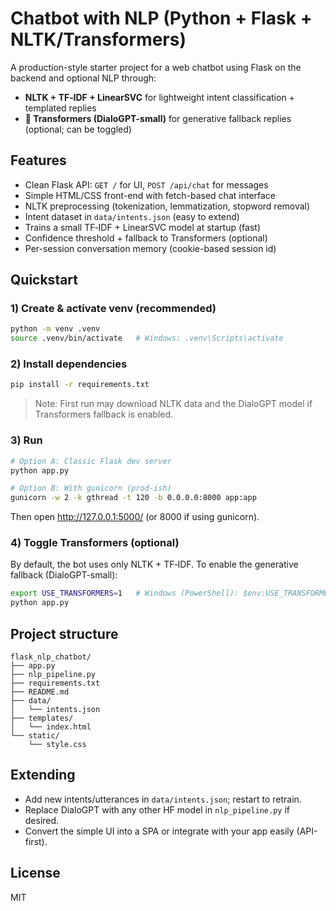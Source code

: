 # Chatbot with NLP (Python + Flask + NLTK/Transformers)

A production-style starter project for a web chatbot using Flask on the backend and optional NLP through:
- **NLTK + TF‑IDF + LinearSVC** for lightweight intent classification + templated replies
- **🤗 Transformers (DialoGPT-small)** for generative fallback replies (optional; can be toggled)

## Features
- Clean Flask API: `GET /` for UI, `POST /api/chat` for messages
- Simple HTML/CSS front-end with fetch-based chat interface
- NLTK preprocessing (tokenization, lemmatization, stopword removal)
- Intent dataset in `data/intents.json` (easy to extend)
- Trains a small TF‑IDF + LinearSVC model at startup (fast)
- Confidence threshold + fallback to Transformers (optional)
- Per-session conversation memory (cookie-based session id)

## Quickstart

### 1) Create & activate venv (recommended)
```bash
python -m venv .venv
source .venv/bin/activate   # Windows: .venv\Scripts\activate
```

### 2) Install dependencies
```bash
pip install -r requirements.txt
```

> Note: First run may download NLTK data and the DialoGPT model if Transformers fallback is enabled.

### 3) Run
```bash
# Option A: Classic Flask dev server
python app.py

# Option B: With gunicorn (prod-ish)
gunicorn -w 2 -k gthread -t 120 -b 0.0.0.0:8000 app:app
```

Then open http://127.0.0.1:5000/ (or 8000 if using gunicorn).

### 4) Toggle Transformers (optional)
By default, the bot uses only NLTK + TF‑IDF. To enable the generative fallback (DialoGPT-small):
```bash
export USE_TRANSFORMERS=1   # Windows (PowerShell): $env:USE_TRANSFORMERS = "1"
python app.py
```

## Project structure
```
flask_nlp_chatbot/
├── app.py
├── nlp_pipeline.py
├── requirements.txt
├── README.md
├── data/
│   └── intents.json
├── templates/
│   └── index.html
└── static/
    └── style.css
```

## Extending
- Add new intents/utterances in `data/intents.json`; restart to retrain.
- Replace DialoGPT with any other HF model in `nlp_pipeline.py` if desired.
- Convert the simple UI into a SPA or integrate with your app easily (API-first).

## License
MIT
